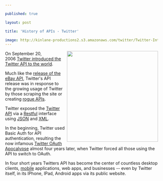 ```yaml
---
published: true
layout: post
title: 'History of APIs - Twitter'
image: http://kinlane-productions2.s3.amazonaws.com/twitter/Twitter-Introducing-The-Twitter-API.png
---
```


<p><a href="https://blog.twitter.com/2006/09/introducing-twitter-api.html" target="_blank"><img src="https://kinlane-productions2.s3.amazonaws.com/twitter/Twitter-Introducing-The-Twitter-API.png" alt="" width="300" align="right" /></a>On September 20, 2006&nbsp;<a href="https://blog.twitter.com/2006/09/introducing-twitter-api.html" target="_blank">Twitter introduced the Twitter API to the world</a>.
<p>Much like the&nbsp;<a href="http://blog.apievangelist.com/2011/01/26/history-of-apis-ebay/" target="_blank">release of the eBay API</a>, Twitter's API release was in response to the growing usage of Twitter by those scraping the site or creating&nbsp;<a href="http://www.kinlane.com/2010/09/rogue-api-development/" target="_blank">rogue APIs</a>.
<p>Twitter exposed the&nbsp;<a href="http://www.apievangelist.com/api-detail.php?API_ID=1831">Twitter API</a>&nbsp;via a&nbsp;<a href="http://www.kinlane.com/">Restful</a>&nbsp;interface using&nbsp;<a href="http://www.apievangelist.com/definition-json.php">JSON</a>&nbsp;and&nbsp;<a href="http://www.apievangelist.com/definition-xml.php">XML</a>.
<p>In the beginning, Twitter used Basic Auth for API authentication, resulting the now infamous&nbsp;<a href="https://twitter.com/#!/SNFLabs/status/16426051477" target="_blank">Twitter OAuth Apocalypse</a>&nbsp;almost four years later, when Twitter forced all those using the API to switch to OAuth.
<p>In four short years Twitters API has become the center of countless desktop clients,&nbsp;<a href="http://www.kinlane.com/category/mobile/">mobile</a>&nbsp;applications, web apps, and businesses -- even by Twitter itself, in its IPhone, IPad, Android apps via its public website.



